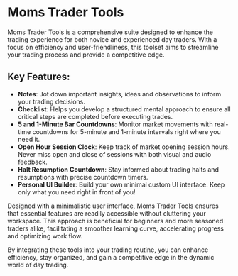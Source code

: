 # Moms Trader Tools

Moms Trader Tools is a comprehensive suite designed to enhance the trading experience for both novice and experienced day traders. With a focus on efficiency and user-friendliness, this toolset aims to streamline your trading process and provide a competitive edge.

## Key Features:

- **Notes**: Jot down important insights, ideas and observations to inform your trading decisions.
- **Checklist**: Helps you develop a structured mental approach to ensure all critical steps are completed before executing trades. 
- **5 and 1-Minute Bar Countdowns**: Monitor market movements with real-time countdowns for 5-minute and 1-minute intervals right where you need it.
- **Open Hour Session Clock**: Keep track of market opening session hours. Never miss open and close of sessions with both visual and audio feedback.   
- **Halt Resumption Countdown**: Stay informed about trading halts and resumptions with precise countdown timers.
- **Personal UI Builder**: Build your own minimal custom UI interface. Keep only what you need right in front of you!

Designed with a minimalistic user interface, Moms Trader Tools ensures that essential features are readily accessible without cluttering your workspace. This approach is beneficial for beginners and more seasoned traders alike, facilitating a smoother learning curve, accelerating progress and optimizing work flow. 

By integrating these tools into your trading routine, you can enhance efficiency, stay organized, and gain a competitive edge in the dynamic world of day trading.
